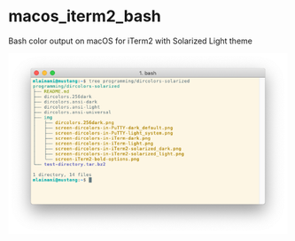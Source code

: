 # macos_iterm2_bash
Bash color output on macOS for iTerm2 with Solarized Light theme

![alt text](https://github.com/madlain/macos_iterm2_bash/blob/master/iterm2.png "Screen Capture")
